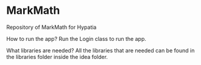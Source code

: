 # MarkMath
Repository of MarkMath for Hypatia

How to run the app?
Run the Login class to run the app.

What libraries are needed?
All the libraries that are needed can be found in the libraries folder inside the idea folder.
